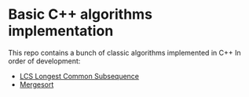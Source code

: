 # Basic C++ algorithms implementation

This repo contains a bunch of classic algorithms implemented in C++
In order of development:
* [LCS Longest Common Subsequence](LCS/)
* [Mergesort](Merge_Stort/)
